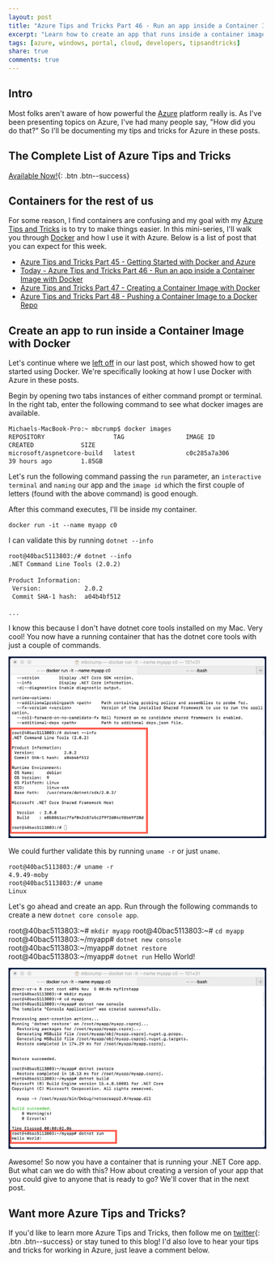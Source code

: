 ```yaml
---
layout: post
title: "Azure Tips and Tricks Part 46 - Run an app inside a Container Image with Docker"
excerpt: "Learn how to create an app that runs inside a container image with Docker"
tags: [azure, windows, portal, cloud, developers, tipsandtricks]
share: true
comments: true
---
```


## Intro

Most folks aren't aware of how powerful the [Azure](http://www.azure.com) platform really is. As I've been presenting topics on Azure, I've had many people say, "How did you do that?" So I'll be documenting my tips and tricks for Azure in these posts.

## The Complete List of Azure Tips and Tricks

[Available Now!](https://michaelcrump.net/azure-tips-and-tricks-complete-list/){: .btn .btn--success} 

## Containers for the rest of us

For some reason, I find containers are confusing and my goal with my [Azure Tips and Tricks](https://michaelcrump.net/azure-tips-and-tricks-complete-list/) is to try to make things easier. In this mini-series, I'll walk you through [Docker](https://www.docker.com) and how I use it with Azure. Below is a list of post that you can expect for this week. 

* [Azure Tips and Tricks Part 45 - Getting Started with Docker and Azure](http://www.michaelcrump.net/azure-tips-and-tricks45/)
* [Today - Azure Tips and Tricks Part 46 - Run an app inside a Container Image with Docker](http://www.michaelcrump.net/azure-tips-and-tricks46/)
* [Azure Tips and Tricks Part 47 - Creating a Container Image with Docker](http://www.michaelcrump.net/azure-tips-and-tricks47/)
* [Azure Tips and Tricks Part 48 - Pushing a Container Image to a Docker Repo](http://www.michaelcrump.net/azure-tips-and-tricks48/)

## Create an app to run inside a Container Image with Docker

Let's continue where we [left off](http://www.michaelcrump.net/azure-tips-and-tricks45/) in our last post, which showed how to get started using Docker. We're specifically looking at how I use Docker with Azure in these posts.

Begin by opening two tabs instances of either command prompt or terminal. In the right tab, enter the following command to see what docker images are available.  

```text
Michaels-MacBook-Pro:~ mbcrump$ docker images
REPOSITORY                   TAG                 IMAGE ID            CREATED             SIZE
microsoft/aspnetcore-build   latest              c0c285a7a306        39 hours ago        1.85GB
```

Let's run the following command passing the `run` parameter, an `interactive terminal` and `naming` our app and the `image id` which the first couple of letters (found with the above command) is good enough. 

After this command executes, I'll be inside my container. 

    docker run -it --name myapp c0

I can validate this by running `dotnet --info` 

```text
root@40bac5113803:/# dotnet --info
.NET Command Line Tools (2.0.2)

Product Information:
 Version:            2.0.2
 Commit SHA-1 hash:  a04b4bf512

...
```

I know this because I don't have dotnet core tools installed on my Mac. Very cool! You now have a running container that has the dotnet core tools with just a couple of commands. 

<img style="border:3px solid #021a40" src="/files/dockerazure6.png">

We could further validate this by running `uname -r` or just `uname`. 

```text
root@40bac5113803:/# uname -r
4.9.49-moby
root@40bac5113803:/# uname
Linux
```

Let's go ahead and create an app. Run through the following commands to create a new `dotnet core console app`. 

root@40bac5113803:~# `mkdir myapp`
root@40bac5113803:~# `cd myapp`
root@40bac5113803:~/myapp# `dotnet new console`
root@40bac5113803:~/myapp# `dotnet restore`
root@40bac5113803:~/myapp# `dotnet run`
Hello World!

<img style="border:3px solid #021a40" src="/files/dotnetazure7.png">

Awesome! So now you have a container that is running your .NET Core app. But what can we do with this? How about creating a version of your app that you could give to anyone that is ready to go? We'll cover that in the next post. 

## Want more Azure Tips and Tricks?

If you'd like to learn more Azure Tips and Tricks, then follow me on [twitter](http://twitter.com/mbcrump){: .btn .btn--success} or stay tuned to this blog! I'd also love to hear your tips and tricks for working in Azure, just leave a comment below. 